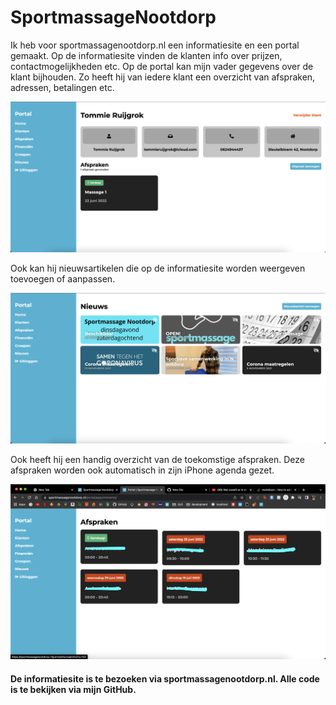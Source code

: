 # SportmassageNootdorp

Ik heb voor sportmassagenootdorp.nl een informatiesite en een portal gemaakt. Op de informatiesite vinden de klanten info over prijzen, contactmogelijkheden etc. Op de portal kan mijn vader gegevens over de klant bijhouden. Zo heeft hij van iedere klant een overzicht van afspraken, adressen, betalingen etc.

![Screenshot](readme_ss_1.png)

Ook kan hij nieuwsartikelen die op de informatiesite worden weergeven toevoegen of aanpassen.

![Screenshot](readme_ss_2.png)

Ook heeft hij een handig overzicht van de toekomstige afspraken. Deze afspraken worden ook automatisch in zijn iPhone agenda gezet.

![Screenshot](readme_ss_3.png)

#### De informatiesite is te bezoeken via sportmassagenootdorp.nl. Alle code is te bekijken via mijn GitHub.
